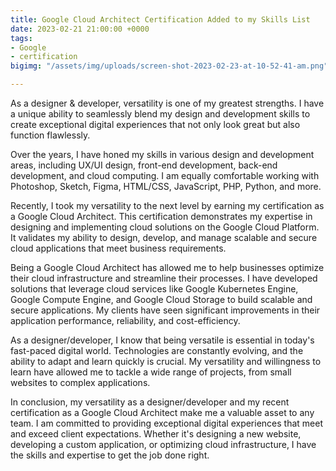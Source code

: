```yaml
---
title: Google Cloud Architect Certification Added to my Skills List
date: 2023-02-21 21:00:00 +0000
tags:
- Google
- certification
bigimg: "/assets/img/uploads/screen-shot-2023-02-23-at-10-52-41-am.png"

---
```

As a designer & developer, versatility is one of my greatest strengths. I have a unique ability to seamlessly blend my design and development skills to create exceptional digital experiences that not only look great but also function flawlessly.

Over the years, I have honed my skills in various design and development areas, including UX/UI design, front-end development, back-end development, and cloud computing. I am equally comfortable working with Photoshop, Sketch, Figma, HTML/CSS, JavaScript, PHP, Python, and more.

Recently, I took my versatility to the next level by earning my certification as a Google Cloud Architect. This certification demonstrates my expertise in designing and implementing cloud solutions on the Google Cloud Platform. It validates my ability to design, develop, and manage scalable and secure cloud applications that meet business requirements.

Being a Google Cloud Architect has allowed me to help businesses optimize their cloud infrastructure and streamline their processes. I have developed solutions that leverage cloud services like Google Kubernetes Engine, Google Compute Engine, and Google Cloud Storage to build scalable and secure applications. My clients have seen significant improvements in their application performance, reliability, and cost-efficiency.

As a designer/developer, I know that being versatile is essential in today's fast-paced digital world. Technologies are constantly evolving, and the ability to adapt and learn quickly is crucial. My versatility and willingness to learn have allowed me to tackle a wide range of projects, from small websites to complex applications.

In conclusion, my versatility as a designer/developer and my recent certification as a Google Cloud Architect make me a valuable asset to any team. I am committed to providing exceptional digital experiences that meet and exceed client expectations. Whether it's designing a new website, developing a custom application, or optimizing cloud infrastructure, I have the skills and expertise to get the job done right.